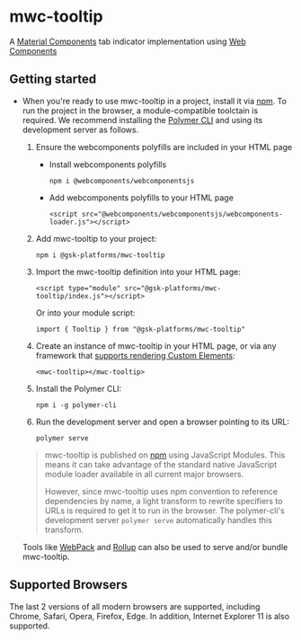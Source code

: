 # mwc-tooltip
A [Material Components](https://material.io/develop/) tab indicator implementation using [Web Components](https://www.webcomponents.org/introduction)

## Getting started

* When you're ready to use mwc-tooltip in a project, install it via [npm](https://www.npmjs.com/). To run the project in the browser, a module-compatible toolctain is required. We recommend installing the [Polymer CLI](https://github.com/Polymer/polymer-cli) and using its development server as follows.

  1. Ensure the webcomponents polyfills are included in your HTML page

      - Install webcomponents polyfills

          ```npm i @webcomponents/webcomponentsjs```

      - Add webcomponents polyfills to your HTML page

          ```<script src="@webcomponents/webcomponentsjs/webcomponents-loader.js"></script>```

  1. Add mwc-tooltip to your project:

      ```npm i @gsk-platforms/mwc-tooltip```

  1. Import the mwc-tooltip definition into your HTML page:

      ```<script type="module" src="@gsk-platforms/mwc-tooltip/index.js"></script>```

      Or into your module script:

      ```import { Tooltip } from "@gsk-platforms/mwc-tooltip"```

  1. Create an instance of mwc-tooltip in your HTML page, or via any framework that [supports rendering Custom Elements](https://custom-elements-everywhere.com/):

      ```<mwc-tooltip></mwc-tooltip>```

  1. Install the Polymer CLI:

      ```npm i -g polymer-cli```

  1. Run the development server and open a browser pointing to its URL:

      ```polymer serve```

  > mwc-tooltip is published on [npm](https://www.npmjs.com/package/@gsk-platforms/mwc-tooltip) using JavaScript Modules.
  This means it can take advantage of the standard native JavaScript module loader available in all current major browsers.
  >
  > However, since mwc-tooltip uses npm convention to reference dependencies by name, a light transform to rewrite specifiers to URLs is required to get it to run in the browser. The polymer-cli's development server `polymer serve` automatically handles this transform.

  Tools like [WebPack](https://webpack.js.org/) and [Rollup](https://rollupjs.org/) can also be used to serve and/or bundle mwc-tooltip.

## Supported Browsers

The last 2 versions of all modern browsers are supported, including
Chrome, Safari, Opera, Firefox, Edge. In addition, Internet Explorer 11 is also supported.
